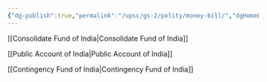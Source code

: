 ```yaml
---
{"dg-publish":true,"permalink":"/upsc/gs-2/polity/money-bill/","dgHomeLink":true,"dgPassFrontmatter":false}
---
```


[[Consolidate Fund of India|Consolidate Fund of India]]

[[Public Account of India|Public Account of India]]

[[Contingency Fund of India|Contingency Fund of India]]

